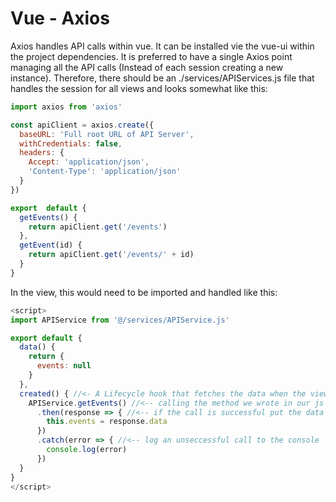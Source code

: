 # Vue - Axios

Axios handles API calls within vue. It can be installed vie the vue-ui within the project dependencies.
 It is preferred to have a single Axios point managing all the API calls (Instead of each session creating a new instance). Therefore, there should be an ./services/APIServices.js file that handles the session for all views and looks somewhat like this:
```js
import axios from 'axios'

const apiClient = axios.create({
  baseURL: 'Full root URL of API Server',
  withCredentials: false,
  headers: {
    Accept: 'application/json',
    'Content-Type': 'application/json'
  }
})

export  default {
  getEvents() {
    return apiClient.get('/events')
  },
  getEvent(id) {
    return apiClient.get('/events/' + id)
  }
}
```
In the view, this would need to be imported and handled like this:
```js
<script>
import APIService from '@/services/APIService.js'

export default {
  data() {
    return {
      events: null
    }
  },
  created() { //<- A Lifecycle hook that fetches the data when the view is created
    APIService.getEvents() //<-- calling the method we wrote in our js file
      .then(response => { //<-- if the call is successful put the data into "events"
        this.events = response.data
      })
      .catch(error => { //<-- log an unseccessful call to the console
        console.log(error)
      })
  }
}
</script>
```
<!--stackedit_data:
eyJoaXN0b3J5IjpbLTUwNTQxMDExMCwtMTMzNjE5NjI0NF19
-->